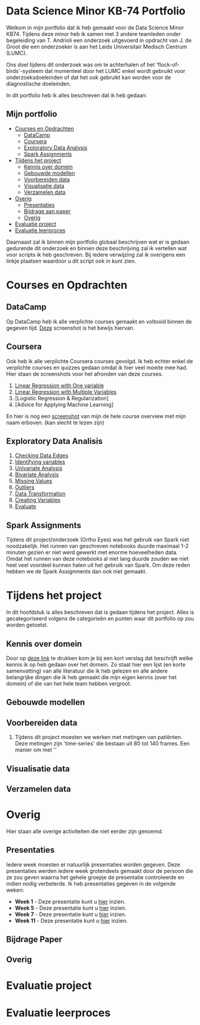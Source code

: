 # Data Science Minor KB-74 Portfolio
Welkom in mijn portfolio dat ik heb gemaakt voor de Data Science Minor KB74. Tijdens deze minor heb ik samen met 3 andere teamleden onder begeleiding van T. Andrioli een onderzoek uitgevoerd in opdracht van J. de Groot die een onderzoeker is aan het Leids Universitair Medisch Centrum (LUMC).

Ons doel tijdens dit onderzoek was om te achterhalen of het 'flock-of-birds'-systeem dat momenteel door het LUMC enkel wordt gebruikt voor onderzoeksdoeleinden of dat het ook gebruikt kan worden voor de diagnostische doeleinden.

In dit portfolio heb ik alles beschreven dat ik heb gedaan:
## Mijn portfolio
- [Courses en Opdrachten](#courses-en-opdrachten)
  - [DataCamp](#datacamp)
  - [Coursera](#coursera)
  - [Exploratory Data Analysis](#exploratory-data-analisis)
  - [Spark Assignments](#spark-assignments)
- [Tijdens het project](#tijdens-het-project)
  - [Kennis over domein](#kennis-over-domein)
  - [Gebouwde modellen](#gebouwde-modellen)
  - [Voorbereiden data](#voorbereiden-data)
  - [Visualisatie data](#visualisatie-data)
  - [Verzamelen data](#verzamelen-data)
- [Overig](#overig)
  - [Presentaties](#presentaties)
  - [Bijdrage aan paper](#bijdrage-aan-paper)
  - [Overig](#overig-1)
- [Evaluatie project](#evaluatie-project)
- [Evaluatie leerproces](#evaluatie-leerproces)

Daarnaast zal ik binnen mijn portfolio globaal beschrijven wat er is gedaan gedurende dit onderzoek en binnen deze beschrijving zal ik vertellen wat voor scripts ik heb geschreven. Bij iedere verwijzing zal ik overigens een linkje plaatsen waardoor u dit script ook in kunt zien.
# Courses en Opdrachten
## DataCamp
Op DataCamp heb ik alle verplichte courses gemaakt en voltooid binnen de gegeven tijd. [Deze](https://github.com/vdhoofdk/Data-Science-KB-74/blob/master/datacamp.png?raw=true) screenshot is het bewijs hiervan.

## Coursera
Ook heb ik alle verplichte Coursera courses gevolgd. Ik heb echter enkel de verplichte courses en quizzes gedaan omdat ik hier veel moeite mee had. Hier staan de screenshots voor het afronden van deze courses.
1. [Linear Regression with One variable](https://github.com/vdhoofdk/Data-Science-KB-74/blob/master/coursera1.JPG?raw=true)
2. [Linear Regression with Multiple Variables](https://github.com/vdhoofdk/Data-Science-KB-74/blob/master/coursera2.JPG?raw=true)
3. [Logistic Regression & Regularization]
6. [Advice for Applying Machine Learning]

En hier is nog een [screenshot]() van mijn de hele course overview met mijn naam erboven. (kan slecht te lezen zijn)

## Exploratory Data Analisis
1. [Checking Data Edges](https://github.com/vdhoofdk/Data-Science-KB-74/blob/master/1%20Checking%20Data%20Edges.ipynb)
2. [Identifying variables](https://github.com/vdhoofdk/Data-Science-KB-74/blob/master/2%20Identifying%20variables.ipynb)
3. [Univariate Analysis](https://github.com/vdhoofdk/Data-Science-KB-74/blob/master/3%20Univariate%20Analysis.ipynb)
4. [Bivariate Analysis](https://github.com/vdhoofdk/Data-Science-KB-74/blob/master/4%20Bivariate%20Analysis.ipynb)
5. [Missing Values](https://github.com/vdhoofdk/Data-Science-KB-74/blob/master/5%20Missing%20Values.ipynb)
6. [Outliers](https://github.com/vdhoofdk/Data-Science-KB-74/blob/master/6%20Outliers.ipynb)
7. [Data Transformation](https://github.com/vdhoofdk/Data-Science-KB-74/blob/master/7%20Data%20Transformation.ipynb)
8. [Creating Variables](https://github.com/vdhoofdk/Data-Science-KB-74/blob/master/8%20Creating%20Variables.ipynb)
9. [Evaluate](https://github.com/vdhoofdk/Data-Science-KB-74/blob/master/9%20Evaluate.ipynb)

## Spark Assignments
Tijdens dit project/onderzoek (Ortho Eyes) was het gebruik van Spark niet noodzakelijk. Het runnen van geschreven notebooks duurde maximaal 1-2 minuten gezien er niet werd gewerkt met enorme hoeveelheden data. Omdat het runnen van deze notebooks al niet lang duurde zouden we niet heel veel voordeel kunnen halen uit het gebruik van Spark. Om deze reden hebben we de Spark Assignments dan ook niet gemaakt.

# Tijdens het project
In dit hoofdstuk is alles beschreven dat is gedaan tijdens het project. Alles is gecategoriseerd volgens de categorieën en punten waar dit portfolio op zou worden getoetst.

## Kennis over domein
Door op [deze link]() te drukken kom je bij een kort verslag dat beschrijft welke kennis ik op heb gedaan over het domein. Zo staat hier een lijst (en korte samenvatting) van alle literatuur die ik heb gelezen en alle andere belangrijke dingen die ik heb gemaakt die mijn eigen kennis (over het domein) of die van het hele team hebben vergroot. 

## Gebouwde modellen

## Voorbereiden data

1. Tijdens dit project moesten we werken met metingen van patiënten. Deze metingen zijn 'time-series' die bestaan uit 80 tot 140 frames. Een manier om met ''

## Visualisatie data

## Verzamelen data

# Overig
Hier staan alle overige activiteiten die niet eerder zijn genoemd.
## Presentaties
Iedere week moesten er natuurlijk presentaties worden gegeven. Deze presentaties werden iedere week grotendeels gemaakt door de persoon die ze zou geven waarna het gehele groepje de presentatie controleerde en indien nodig verbeterde. Ik heb presentaties gegeven in de volgende weken: 
- **Week 1** - Deze presentatie kunt u [hier](https://github.com/vdhoofdk/Data-Science-KB-74/blob/master/Ortho%20Eyes%20presentatie%20week%201.pdf) inzien.
- **Week 5** - Deze presentatie kunt u [hier](https://github.com/vdhoofdk/Data-Science-KB-74/blob/master/Ortho%20Eyes%20presentatie%20week%205.pdf) inzien.
- **Week 7** - Deze presentatie kunt u [hier](https://github.com/vdhoofdk/Data-Science-KB-74/blob/master/Ortho%20Eyes%20presentatie%20week%207.pdf) inzien.
- **Week 11** - Deze presentatie kunt u [hier](https://github.com/vdhoofdk/Data-Science-KB-74/blob/master/Ortho%20Eyes%20presentatie%20week%2011.pdf) inzien.

## Bijdrage Paper

## Overig

# Evaluatie project

# Evaluatie leerproces
